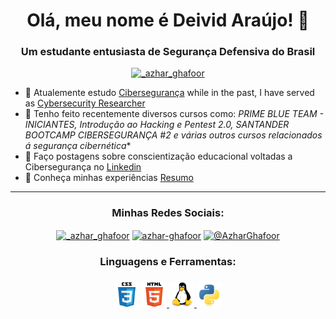 ## <h1 align="center">Olá, meu nome é Deivid Araújo! 👋</h1>
<h3 align="center">Um estudante entusiasta de Segurança Defensiva do Brasil</h3>
<p align="center"> <a href="https://twitter.com/extasedeiv" target="blank"><img src="https://img.shields.io/twitter/follow/extasedeiv?logo=twitter&style=for-the-badge" alt="_azhar_ghafoor" /></a> </p>

- 🔭 Atualemente estudo [Cibersegurança](https://www.cruzeirodosul.edu.br) while in the past, I have served as [Cybersecurity Researcher](https://www.comsats.edu.pk/)
- 🌱 Tenho feito recentemente diversos cursos como: *PRIME BLUE TEAM - INICIANTES, Introdução ao Hacking e Pentest 2.0, SANTANDER BOOTCAMP CIBERSEGURANÇA #2 e várias outros cursos relacionados á segurança cibernética**
- 📝 Faço postagens sobre conscientização educacional voltadas a Cibersegurança no [Linkedin](https://www.linkedin.com/in/deivid-cauã-araújo-20833b268/)
- 📄 Conheça minhas experiências [Resumo](https://drive.google.com/file/d/1lKlS9epwHLNtE5usVTuI2ySgUCtYf7uf/view)

---

<h3 align="center">Minhas Redes Sociais:</h3>
<p align="center">
<a href="https://twitter.com/extasedeiv" target="blank"><img align="center" src="https://raw.githubusercontent.com/rahuldkjain/github-profile-readme-generator/master/src/images/icons/Social/twitter.svg" alt="_azhar_ghafoor" height="30" width="40" /></a>
<a href="https://linkedin.com/in/deivid-araujo" target="blank"><img align="center" src="https://raw.githubusercontent.com/rahuldkjain/github-profile-readme-generator/master/src/images/icons/Social/linked-in-alt.svg" alt="azhar-ghafoor" height="30" width="40" /></a>
<a href="https://github.com/dzinnxl" target="blank"><img align="center" src="https://raw.githubusercontent.com/rahuldkjain/github-profile-readme-generator/master/src/images/icons/Social/github.svg" alt="@AzharGhafoor" height="30" width="40" /></a>

</p>

<h3 align="center">Linguagens e Ferramentas:</h3>
<h3 align="center"<a href="https://www.w3schools.com/css/" target="_blank" rel="noreferrer"> <img src="https://raw.githubusercontent.com/devicons/devicon/master/icons/css3/css3-original-wordmark.svg" alt="css3" width="40" height="40"/> </a> <a href="https://www.w3.org/html/" target="_blank" rel="noreferrer"> <img src="https://raw.githubusercontent.com/devicons/devicon/master/icons/html5/html5-original-wordmark.svg" alt="html5" width="40" height="40"/> </a><a href="https://www.linux.org/" target="_blank" rel="noreferrer"> <img src="https://raw.githubusercontent.com/devicons/devicon/master/icons/linux/linux-original.svg" alt="linux" width="40" height="40"/> </a> <a href="https://www.python.org" target="_blank" rel="noreferrer"> <img src="https://raw.githubusercontent.com/devicons/devicon/master/icons/python/python-original.svg" alt="python" width="40" height="40"/> </a>
